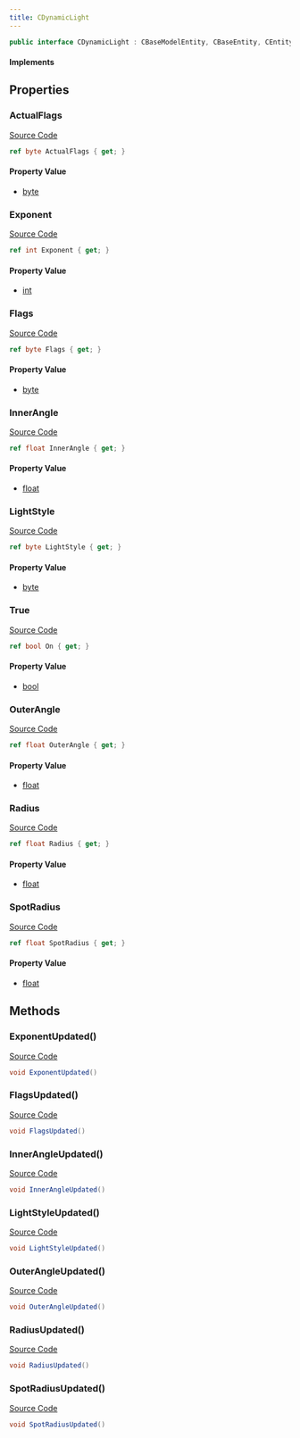 ```yaml
---
title: CDynamicLight
---
```


```csharp
public interface CDynamicLight : CBaseModelEntity, CBaseEntity, CEntityInstance, ISchemaClass<CEntityInstance>, ISchemaClass<CBaseEntity>, ISchemaClass<CBaseModelEntity>, ISchemaClass<CDynamicLight>, ISchemaField, ISchemaClass, INativeHandle
```

#### Implements

## Properties

### ActualFlags

[Source Code](https://github.com/swiftly-solution/swiftlys2/blob/main/managed/src/SwiftlyS2.Generated/Schemas/Interfaces/CDynamicLight.cs#L17)

```csharp
ref byte ActualFlags { get; }
```

#### Property Value

- [byte](https://learn.microsoft.com/dotnet/api/system.byte)

### Exponent

[Source Code](https://github.com/swiftly-solution/swiftlys2/blob/main/managed/src/SwiftlyS2.Generated/Schemas/Interfaces/CDynamicLight.cs#L27)

```csharp
ref int Exponent { get; }
```

#### Property Value

- [int](https://learn.microsoft.com/dotnet/api/system.int32)

### Flags

[Source Code](https://github.com/swiftly-solution/swiftlys2/blob/main/managed/src/SwiftlyS2.Generated/Schemas/Interfaces/CDynamicLight.cs#L19)

```csharp
ref byte Flags { get; }
```

#### Property Value

- [byte](https://learn.microsoft.com/dotnet/api/system.byte)

### InnerAngle

[Source Code](https://github.com/swiftly-solution/swiftlys2/blob/main/managed/src/SwiftlyS2.Generated/Schemas/Interfaces/CDynamicLight.cs#L29)

```csharp
ref float InnerAngle { get; }
```

#### Property Value

- [float](https://learn.microsoft.com/dotnet/api/system.single)

### LightStyle

[Source Code](https://github.com/swiftly-solution/swiftlys2/blob/main/managed/src/SwiftlyS2.Generated/Schemas/Interfaces/CDynamicLight.cs#L21)

```csharp
ref byte LightStyle { get; }
```

#### Property Value

- [byte](https://learn.microsoft.com/dotnet/api/system.byte)

### True

[Source Code](https://github.com/swiftly-solution/swiftlys2/blob/main/managed/src/SwiftlyS2.Generated/Schemas/Interfaces/CDynamicLight.cs#L23)

```csharp
ref bool On { get; }
```

#### Property Value

- [bool](https://learn.microsoft.com/dotnet/api/system.boolean)

### OuterAngle

[Source Code](https://github.com/swiftly-solution/swiftlys2/blob/main/managed/src/SwiftlyS2.Generated/Schemas/Interfaces/CDynamicLight.cs#L31)

```csharp
ref float OuterAngle { get; }
```

#### Property Value

- [float](https://learn.microsoft.com/dotnet/api/system.single)

### Radius

[Source Code](https://github.com/swiftly-solution/swiftlys2/blob/main/managed/src/SwiftlyS2.Generated/Schemas/Interfaces/CDynamicLight.cs#L25)

```csharp
ref float Radius { get; }
```

#### Property Value

- [float](https://learn.microsoft.com/dotnet/api/system.single)

### SpotRadius

[Source Code](https://github.com/swiftly-solution/swiftlys2/blob/main/managed/src/SwiftlyS2.Generated/Schemas/Interfaces/CDynamicLight.cs#L33)

```csharp
ref float SpotRadius { get; }
```

#### Property Value

- [float](https://learn.microsoft.com/dotnet/api/system.single)

## Methods

### ExponentUpdated()

[Source Code](https://github.com/swiftly-solution/swiftlys2/blob/main/managed/src/SwiftlyS2.Generated/Schemas/Interfaces/CDynamicLight.cs#L38)

```csharp
void ExponentUpdated()
```

### FlagsUpdated()

[Source Code](https://github.com/swiftly-solution/swiftlys2/blob/main/managed/src/SwiftlyS2.Generated/Schemas/Interfaces/CDynamicLight.cs#L35)

```csharp
void FlagsUpdated()
```

### InnerAngleUpdated()

[Source Code](https://github.com/swiftly-solution/swiftlys2/blob/main/managed/src/SwiftlyS2.Generated/Schemas/Interfaces/CDynamicLight.cs#L39)

```csharp
void InnerAngleUpdated()
```

### LightStyleUpdated()

[Source Code](https://github.com/swiftly-solution/swiftlys2/blob/main/managed/src/SwiftlyS2.Generated/Schemas/Interfaces/CDynamicLight.cs#L36)

```csharp
void LightStyleUpdated()
```

### OuterAngleUpdated()

[Source Code](https://github.com/swiftly-solution/swiftlys2/blob/main/managed/src/SwiftlyS2.Generated/Schemas/Interfaces/CDynamicLight.cs#L40)

```csharp
void OuterAngleUpdated()
```

### RadiusUpdated()

[Source Code](https://github.com/swiftly-solution/swiftlys2/blob/main/managed/src/SwiftlyS2.Generated/Schemas/Interfaces/CDynamicLight.cs#L37)

```csharp
void RadiusUpdated()
```

### SpotRadiusUpdated()

[Source Code](https://github.com/swiftly-solution/swiftlys2/blob/main/managed/src/SwiftlyS2.Generated/Schemas/Interfaces/CDynamicLight.cs#L41)

```csharp
void SpotRadiusUpdated()
```

